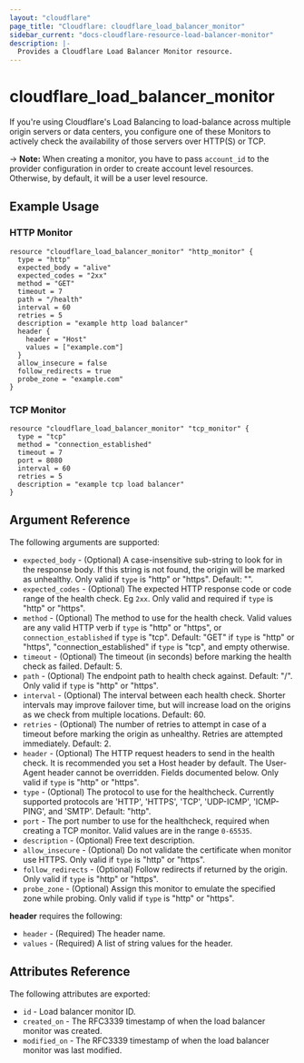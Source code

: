```yaml
---
layout: "cloudflare"
page_title: "Cloudflare: cloudflare_load_balancer_monitor"
sidebar_current: "docs-cloudflare-resource-load-balancer-monitor"
description: |-
  Provides a Cloudflare Load Balancer Monitor resource.
---
```


# cloudflare_load_balancer_monitor

If you're using Cloudflare's Load Balancing to load-balance across multiple origin servers or data centers, you configure one of these Monitors to actively check the availability of those servers over HTTP(S) or TCP.

-> **Note:** When creating a monitor, you have to pass `account_id` to the provider configuration in order to create account level resources. Otherwise, by default, it will be a user level resource.

## Example Usage

### HTTP Monitor
```hcl
resource "cloudflare_load_balancer_monitor" "http_monitor" {
  type = "http"
  expected_body = "alive"
  expected_codes = "2xx"
  method = "GET"
  timeout = 7
  path = "/health"
  interval = 60
  retries = 5
  description = "example http load balancer"
  header {
    header = "Host"
    values = ["example.com"]
  }
  allow_insecure = false
  follow_redirects = true
  probe_zone = "example.com"
}
```

### TCP Monitor
```hcl
resource "cloudflare_load_balancer_monitor" "tcp_monitor" {
  type = "tcp"
  method = "connection_established"
  timeout = 7
  port = 8080
  interval = 60
  retries = 5
  description = "example tcp load balancer"
}
```

## Argument Reference

The following arguments are supported:

* `expected_body` - (Optional) A case-insensitive sub-string to look for in the response body. If this string is not found, the origin will be marked as unhealthy. Only valid if `type` is "http" or "https". Default: "".
* `expected_codes` - (Optional) The expected HTTP response code or code range of the health check. Eg `2xx`. Only valid and required if `type` is "http" or "https".
* `method` - (Optional) The method to use for the health check. Valid values are any valid HTTP verb if `type` is "http" or "https", or `connection_established` if `type` is "tcp". Default: "GET" if `type` is "http" or "https", "connection_established" if `type` is "tcp", and empty otherwise.
* `timeout` - (Optional) The timeout (in seconds) before marking the health check as failed. Default: 5.
* `path` - (Optional) The endpoint path to health check against. Default: "/". Only valid if `type` is "http" or "https".
* `interval` - (Optional) The interval between each health check. Shorter intervals may improve failover time, but will increase load on the origins as we check from multiple locations. Default: 60.
* `retries` - (Optional) The number of retries to attempt in case of a timeout before marking the origin as unhealthy. Retries are attempted immediately. Default: 2.
* `header` - (Optional) The HTTP request headers to send in the health check. It is recommended you set a Host header by default. The User-Agent header cannot be overridden. Fields documented below. Only valid if `type` is "http" or "https".
* `type` - (Optional) The protocol to use for the healthcheck. Currently supported protocols are 'HTTP', 'HTTPS', 'TCP', 'UDP-ICMP', 'ICMP-PING', and 'SMTP'. Default: "http".
* `port` - The port number to use for the healthcheck, required when creating a TCP monitor. Valid values are in the range `0-65535`.
* `description` - (Optional) Free text description.
* `allow_insecure` - (Optional) Do not validate the certificate when monitor use HTTPS. Only valid if `type` is "http" or "https".
* `follow_redirects` - (Optional) Follow redirects if returned by the origin. Only valid if `type` is "http" or "https".
* `probe_zone` - (Optional) Assign this monitor to emulate the specified zone while probing. Only valid if `type` is "http" or "https".

**header** requires the following:

* `header` - (Required) The header name.
* `values` - (Required) A list of string values for the header.

## Attributes Reference

The following attributes are exported:

* `id` - Load balancer monitor ID.
* `created_on` - The RFC3339 timestamp of when the load balancer monitor was created.
* `modified_on` - The RFC3339 timestamp of when the load balancer monitor was last modified.
